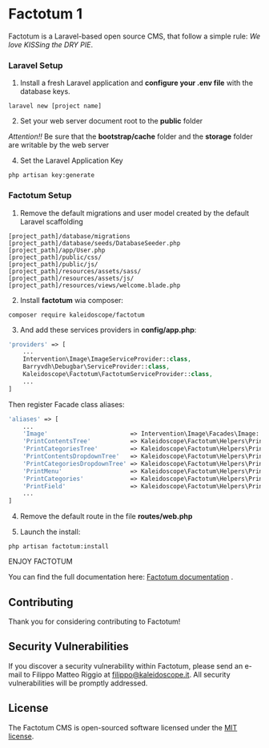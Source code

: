 # Factotum 1
Factotum is a Laravel-based open source CMS, that follow a simple rule:
_We love KISSing the DRY PIE_.

### Laravel Setup

1. Install a fresh Laravel application and **configure your .env file** with the database keys.
```
laravel new [project name]
```
2. Set your web server document root to the **public** folder

_Attention!!_ 
Be sure that the **bootstrap/cache** folder 
and the **storage** folder are writable by the web server


4. Set the Laravel Application Key
```
php artisan key:generate
```

### Factotum Setup

1. Remove the default migrations and user model created by the default Laravel scaffolding
```
[project_path]/database/migrations
[project_path]/database/seeds/DatabaseSeeder.php
[project_path]/app/User.php
[project_path]/public/css/
[project_path]/public/js/
[project_path]/resources/assets/sass/
[project_path]/resources/assets/js/
[project_path]/resources/views/welcome.blade.php

```

2. Install **factotum** wia composer:
```
composer require kaleidoscope/factotum
```

3. And add these services providers in **config/app.php**:
```php
'providers' => [
    ...
    Intervention\Image\ImageServiceProvider::class,
    Barryvdh\Debugbar\ServiceProvider::class,
    Kaleidoscope\Factotum\FactotumServiceProvider::class,
    ...
]
```

Then register Facade class aliases:

```php
'aliases' => [
    ...
    'Image'                       => Intervention\Image\Facades\Image::class,
    'PrintContentsTree'           => Kaleidoscope\Factotum\Helpers\PrintContentsTreeHelper::class,
    'PrintCategoriesTree'         => Kaleidoscope\Factotum\Helpers\PrintCategoriesTreeHelper::class,
    'PrintContentsDropdownTree'   => Kaleidoscope\Factotum\Helpers\PrintContentsDropdownTreeHelper::class,
    'PrintCategoriesDropdownTree' => Kaleidoscope\Factotum\Helpers\PrintCategoriesDropdownTreeHelper::class,
    'PrintMenu'                   => Kaleidoscope\Factotum\Helpers\PrintMenuHelper::class,
    'PrintCategories'             => Kaleidoscope\Factotum\Helpers\PrintCategoriesHelper::class,
    'PrintField'                  => Kaleidoscope\Factotum\Helpers\PrintFieldHelper::class,
    ...
]
```

4. Remove the default route in the file **routes/web.php**

5. Launch the install:
```
php artisan factotum:install
```


ENJOY FACTOTUM

You can find the full documentation here: [Factotum documentation](https://factotum.kaleidoscope.it/docs) .


## Contributing

Thank you for considering contributing to Factotum!

## Security Vulnerabilities

If you discover a security vulnerability within Factotum, please send an e-mail to Filippo Matteo Riggio at filippo@kaleidoscope.it. All security vulnerabilities will be promptly addressed.

## License

The Factotum CMS is open-sourced software licensed under the [MIT license](http://opensource.org/licenses/MIT).